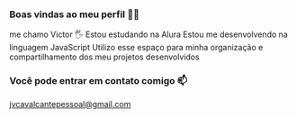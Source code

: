 ### Boas vindas ao meu perfil 💙💙
me chamo Victor 🖐️
Estou estudando na Alura
Estou me desenvolvendo na linguagem JavaScript
Utilizo esse espaço para minha organização e compartilhamento dos meu projetos desenvolvidos 
### Você pode entrar em contato comigo 📫
jvcavalcantepessoal@gmail.com
